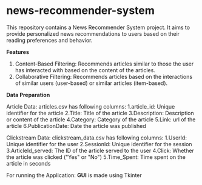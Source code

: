 # news-recommender-system
This repository contains a News Recommender System project. It aims to provide personalized news recommendations to users based on their reading preferences and behavior. 

**Features**
1. Content-Based Filtering: Recommends articles similar to those the user has interacted with based on the content of the articles.
2. Collaborative Filtering: Recommends articles based on the interactions of similar users (user-based) or similar articles (item-based).

**Data Preparation**

Article Data: articles.csv has following columns:
1.article_id: Unique identifier for the article
2.Title: Title of the article
3.Description: Description or content of the article
4.Category: Category of the article
5.Link: url of the article
6.PublicationDate: Date the article was published

Clickstream Data: clickstream_data.csv has following columns:
1.UserId: Unique identifier for the user
2.SessionId: Unique identifier for the session
3.ArticleId_served: The ID of the article served to the user
4.Click: Whether the article was clicked ("Yes" or "No")
5.Time_Spent: Time spent on the article in seconds

For running the Application: **GUI** is made using Tkinter
